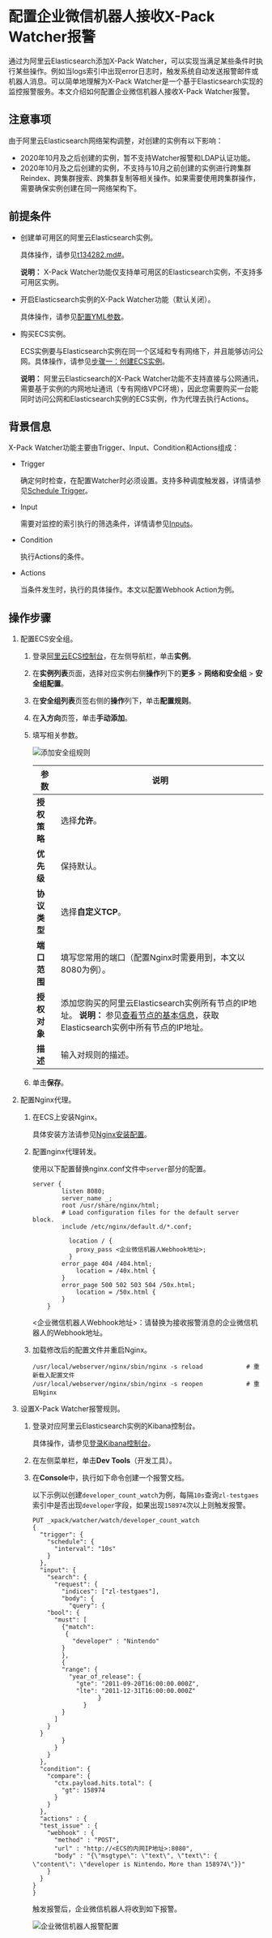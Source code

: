 # 配置企业微信机器人接收X-Pack Watcher报警

通过为阿里云Elasticsearch添加X-Pack Watcher，可以实现当满足某些条件时执行某些操作。例如当logs索引中出现error日志时，触发系统自动发送报警邮件或机器人消息。可以简单地理解为X-Pack Watcher是一个基于Elasticsearch实现的监控报警服务。本文介绍如何配置企业微信机器人接收X-Pack Watcher报警。

## 注意事项

由于阿里云Elasticsearch网络架构调整，对创建的实例有以下影响：

-   2020年10月及之后创建的实例，暂不支持Watcher报警和LDAP认证功能。
-   2020年10月及之后创建的实例，不支持与10月之前创建的实例进行跨集群Reindex、跨集群搜索、跨集群复制等相关操作。如果需要使用跨集群操作，需要确保实例创建在同一网络架构下。

## 前提条件

-   创建单可用区的阿里云Elasticsearch实例。

    具体操作，请参见[t134282.md\#](/cn.zh-CN/Elasticsearch/实例管理/创建阿里云Elasticsearch实例.md)。

    **说明：** X-Pack Watcher功能仅支持单可用区的Elasticsearch实例，不支持多可用区实例。

-   开启Elasticsearch实例的X-Pack Watcher功能（默认关闭）。

    具体操作，请参见[配置YML参数](/cn.zh-CN/Elasticsearch/集群配置/配置YML参数.md)。

-   购买ECS实例。

    ECS实例要与Elasticsearch实例在同一个区域和专有网络下，并且能够访问公网。具体操作，请参见[步骤一：创建ECS实例](/cn.zh-CN/快速入门/通过控制台使用ECS实例（详细版）/Linux系统实例快速入门.md)。

    **说明：** 阿里云Elasticsearch的X-Pack Watcher功能不支持直接与公网通讯，需要基于实例的内网地址通讯（专有网络VPC环境），因此您需要购买一台能同时访问公网和Elasticsearch实例的ECS实例，作为代理去执行Actions。


## 背景信息

X-Pack Watcher功能主要由Trigger、Input、Condition和Actions组成：

-   Trigger

    确定何时检查，在配置Watcher时必须设置。支持多种调度触发器，详情请参见[Schedule Trigger](https://www.elastic.co/guide/en/x-pack/5.5/trigger-schedule.html)。

-   Input

    需要对监控的索引执行的筛选条件，详情请参见[Inputs](https://www.elastic.co/guide/en/x-pack/5.5/input.html)。

-   Condition

    执行Actions的条件。

-   Actions

    当条件发生时，执行的具体操作。本文以配置Webhook Action为例。


## 操作步骤

1.  配置ECS安全组。

    1.  登录[阿里云ECS控制台](https://ecs.console.aliyun.com)，在左侧导航栏，单击**实例**。

    2.  在**实例列表**页面，选择对应实例右侧**操作**列下的**更多** \> **网络和安全组** \> **安全组配置**。

    3.  在**安全组列表**页签右侧的**操作**列下，单击**配置规则**。

    4.  在**入方向**页签，单击**手动添加**。

    5.  填写相关参数。

        ![添加安全组规则](https://static-aliyun-doc.oss-accelerate.aliyuncs.com/assets/img/zh-CN/6706320061/p49922.png)

        |参数|说明|
        |--|--|
        |**授权策略**|选择**允许**。|
        |**优先级**|保持默认。|
        |**协议类型**|选择**自定义TCP**。|
        |**端口范围**|填写您常用的端口（配置Nginx时需要用到，本文以8080为例）。|
        |**授权对象**|添加您购买的阿里云Elasticsearch实例所有节点的IP地址。 **说明：** 参见[查看节点的基本信息](/cn.zh-CN/Elasticsearch/实例管理/查看集群状态和节点信息.md)，获取Elasticsearch实例中所有节点的IP地址。 |
        |**描述**|输入对规则的描述。|

    6.  单击**保存**。

2.  配置Nginx代理。

    1.  在ECS上安装Nginx。

        具体安装方法请参见[Nginx安装配置](http://www.runoob.com/linux/nginx-install-setup.html)。

    2.  配置nginx代理转发。

        使用以下配置替换nginx.conf文件中`server`部分的配置。

        ```
        server {
                listen 8080;
                server_name _;
                root /usr/share/nginx/html;
                # Load configuration files for the default server block.
                include /etc/nginx/default.d/*.conf;
        
                  location / {
                    proxy_pass <企业微信机器人Webhook地址>;
                  }
                error_page 404 /404.html;
                    location = /40x.html {
                }
                error_page 500 502 503 504 /50x.html;
                    location = /50x.html {
                }
            }
        ```

        <企业微信机器人Webhook地址\>：请替换为接收报警消息的企业微信机器人的Webhook地址。

    3.  加载修改后的配置文件并重启Nginx。

        ```
        /usr/local/webserver/nginx/sbin/nginx -s reload            # 重新载入配置文件
        /usr/local/webserver/nginx/sbin/nginx -s reopen            # 重启Nginx
        ```

3.  设置X-Pack Watcher报警规则。

    1.  登录对应阿里云Elasticsearch实例的Kibana控制台。

        具体操作，请参见[登录Kibana控制台](/cn.zh-CN/Elasticsearch/可视化控制/Kibana/登录Kibana控制台.md)。

    2.  在左侧菜单栏，单击**Dev Tools**（开发工具）。

    3.  在**Console**中，执行如下命令创建一个报警文档。

        以下示例以创建`developer_count_watch`为例，每隔`10s`查询`zl-testgaes`索引中是否出现`developer`字段，如果出现`158974`次以上则触发报警。

        ```
        PUT _xpack/watcher/watch/developer_count_watch
        {
          "trigger": {
            "schedule": {
              "interval": "10s"
            }
          },
          "input": {
            "search": {
              "request": {
                "indices": ["zl-testgaes"],
                "body": {
                  "query": {
            "bool": {
              "must": [
                {"match": 
                 {
                   "developer" : "Nintendo"    
                }
                },
                {
                "range": {
                  "year_of_release": {
                    "gte": "2011-09-20T16:00:00.000Z",
                    "lte": "2011-12-31T16:00:00.000Z"
                          }
                      }
                }
              ]
            } 
          }
                }
              }
            }
          },
          "condition": {
            "compare": {
              "ctx.payload.hits.total": {
                "gt": 158974
              }
            }
          },
          "actions" : {
          "test_issue" : {
            "webhook" : {
              "method" : "POST",
              "url" : "http://<ECS的内网IP地址>:8080",
              "body" : "{\"msgtype\": \"text\", \"text\": { \"content\": \"developer is Nintendo，More than 158974\"}}"
            }
          }
        }
        }
        ```

        触发报警后，企业微信机器人将收到如下报警。

        ![企业微信机器人报警配置](https://static-aliyun-doc.oss-accelerate.aliyuncs.com/assets/img/zh-CN/6706320061/p166882.png)


